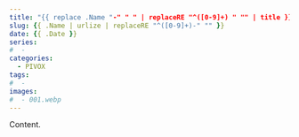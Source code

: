 ```yaml
---
title: "{{ replace .Name "-" " " | replaceRE "^([0-9]+) " "" | title }}"
slug: {{ .Name | urlize | replaceRE "^([0-9]+)-" "" }}
date: {{ .Date }}
series:
#  - 
categories:
  - PIVOX
tags:
#  - 
images:
#  - 001.webp
---
```


Content.
